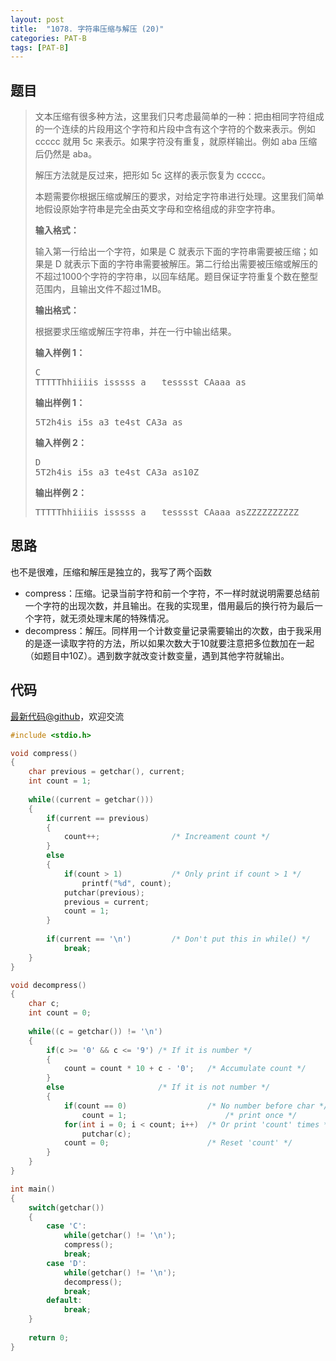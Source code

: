 ```yaml
---
layout: post
title:  "1078. 字符串压缩与解压 (20)"
categories: PAT-B
tags: [PAT-B]
---
```

## 题目

> <div id="problemContent">
> <p>文本压缩有很多种方法，这里我们只考虑最简单的一种：把由相同字符组成的一个连续的片段用这个字符和片段中含有这个字符的个数来表示。例如 ccccc 就用 5c 来表示。如果字符没有重复，就原样输出。例如 aba 压缩后仍然是 aba。
> </p>
> <p>
> 解压方法就是反过来，把形如 5c 这样的表示恢复为 ccccc。
> </p>
> <p>
> 本题需要你根据压缩或解压的要求，对给定字符串进行处理。这里我们简单地假设原始字符串是完全由英文字母和空格组成的非空字符串。
> </p>
> <p><b>
> 输入格式：
> </b></p>
> <p>
> 输入第一行给出一个字符，如果是 C 就表示下面的字符串需要被压缩；如果是 D 就表示下面的字符串需要被解压。第二行给出需要被压缩或解压的不超过1000个字符的字符串，以回车结尾。题目保证字符重复个数在整型范围内，且输出文件不超过1MB。
> </p>
> <p><b>
> 输出格式：
> </b></p>
> <p>
> 根据要求压缩或解压字符串，并在一行中输出结果。
> </p>
> <b>输入样例 1：</b><pre>
> C
> TTTTThhiiiis isssss a   tesssst CAaaa as
> </pre>
> <b>输出样例 1：</b><pre>
> 5T2h4is i5s a3 te4st CA3a as
> </pre>
> <b>输入样例 2：</b><pre>
> D
> 5T2h4is i5s a3 te4st CA3a as10Z
> </pre>
> <b>输出样例 2：</b><pre>
> TTTTThhiiiis isssss a   tesssst CAaaa asZZZZZZZZZZ
> </pre>
> </div>

## 思路

也不是很难，压缩和解压是独立的，我写了两个函数

- compress：压缩。记录当前字符和前一个字符，不一样时就说明需要总结前一个字符的出现次数，并且输出。在我的实现里，借用最后的换行符为最后一个字符，就无须处理末尾的特殊情况。
- decompress：解压。同样用一个计数变量记录需要输出的次数，由于我采用的是逐一读取字符的方法，所以如果次数大于10就要注意把多位数加在一起（如题目中10Z）。遇到数字就改变计数变量，遇到其他字符就输出。

## 代码

[最新代码@github](https://github.com/OliverLew/PAT/blob/master/PATBasic/1078.c)，欢迎交流
```c
#include <stdio.h>

void compress()
{
    char previous = getchar(), current;
    int count = 1;
    
    while((current = getchar()))
    {
        if(current == previous)
        {
            count++;                /* Increament count */
        }
        else
        {
            if(count > 1)           /* Only print if count > 1 */
                printf("%d", count);
            putchar(previous);
            previous = current;
            count = 1;
        }
        
        if(current == '\n')         /* Don't put this in while() */
            break;
    }
}

void decompress()
{
    char c;
    int count = 0;
    
    while((c = getchar()) != '\n')
    {
        if(c >= '0' && c <= '9') /* If it is number */
        {
            count = count * 10 + c - '0';   /* Accumulate count */
        }
        else                     /* If it is not number */
        {
            if(count == 0)                  /* No number before char */
                count = 1;                      /* print once */
            for(int i = 0; i < count; i++)  /* Or print 'count' times */
                putchar(c);
            count = 0;                      /* Reset 'count' */
        }
    }
}

int main()
{
    switch(getchar())
    {
        case 'C':
            while(getchar() != '\n');
            compress();
            break;
        case 'D':
            while(getchar() != '\n');
            decompress();
            break;
        default:
            break;
    }
    
    return 0;
}

```